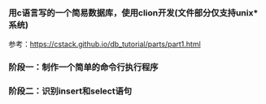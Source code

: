 ### 用c语言写的一个简易数据库，使用clion开发(文件部分仅支持unix*系统)
参考：https://cstack.github.io/db_tutorial/parts/part1.html

### 阶段一：制作一个简单的命令行执行程序
### 阶段二：识别insert和select语句
